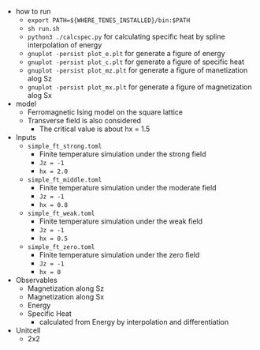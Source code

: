 - how to run
    - `export PATH=${WHERE_TENES_INSTALLED}/bin:$PATH`
    - `sh run.sh`
    - `python3 ./calcspec.py` for calculating specific heat by spline interpolation of energy
    - `gnuplot -persist plot_e.plt` for generate a figure of energy
    - `gnuplot -persist plot_c.plt` for generate a figure of specific heat
    - `gnuplot -persist plot_mz.plt` for generate a figure of manetization alog Sz
    - `gnuplot -persist plot_mx.plt` for generate a figure of magnetization alog Sx
- model
    - Ferromagnetic Ising model on the square lattice
    - Transverse field is also considered
        - The critical value is about hx = 1.5
- Inputs
    - `simple_ft_strong.toml`
        - Finite temperature simulation under the strong field
        - `Jz = -1`
        - `hx = 2.0`
    - `simple_ft_middle.toml`
        - Finite temperature simulation under the moderate field
        - `Jz = -1`
        - `hx = 0.8`
    - `simple_ft_weak.toml`
        - Finite temperature simulation under the weak field
        - `Jz = -1`
        - `hx = 0.5`
    - `simple_ft_zero.toml`
        - Finite temperature simulation under the zero field
        - `Jz = -1`
        - `hx = 0`
- Observables
    - Magnetization along Sz
    - Magnetization along Sx
    - Energy
    - Specific Heat
        - calculated from Energy by interpolation and differentiation
- Unitcell
    - 2x2
